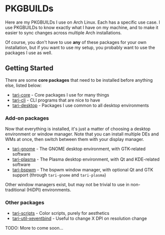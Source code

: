 # PKGBUILDs

Here are my PKGBUILDs I use on Arch Linux. Each has a specific use case. I use PKGBUILDs to know exactly what I have on my machine, and to make it easier to sync changes across multiple Arch installations.

Of course, you don't have to use **any** of these packages for your own installation, but if you want to use my setup, you probably want to use the packages I use as well.

## Getting Started

There are some **core packages** that need to be installed before anything else, listed below:

- [tari-core](/.archlinux/PKGBUILDs/tari-core) - Core packages I use for many things
- [tari-cli](/.archlinux/PKGBUILDs/tari-cli) - CLI programs that are nice to have
- [tari-desktop](/.archlinux/PKGBUILDs/tari-desktop) - Packages I use common to all desktop environments

### Add-on packages

Now that everything is installed, it's just a matter of choosing a desktop environment or window manager. Note that you can install multiple DEs and WMs at once, then switch between them with your display manager.

- [tari-gnome](/.archlinux/PKGBUILDs/tari-gnome) - The GNOME desktop environment, with GTK-related software
- [tari-plasma](/.archlinux/PKGBUILDs/tari-plasma) - The Plasma desktop environment, with Qt and KDE-related software
- [tari-bspwm](/.archlinux/PKGBUILDs/tari-bspwm) - The bspwm window manager, with optional Qt and GTK support (through `tari-gnome` and `tari-plasma`)

Other window managers exist, but may not be trivial to use in non-traditional (HiDPI) environments.

### Other packages

- [tari-scripts](/.archlinux/PKGBUILDs/tari-scripts) - Color scripts, purely for aesthetics
- [tari-util-xeventbind](/.archlinux/PKGBUILDs/tari-util-xeventbind) - Useful to change X DPI on resolution change

TODO: More to come soon...
